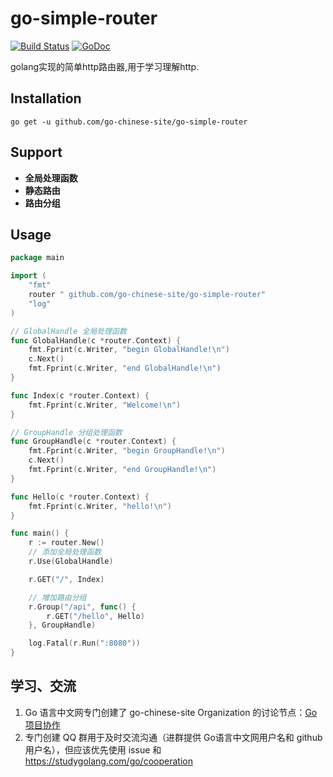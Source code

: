 # go-simple-router

[![Build Status](https://travis-ci.org/go-chinese-site/go-simple-router.svg?branch=master)](https://travis-ci.org/go-chinese-site/go-simple-router)
[![GoDoc](https://godoc.org/github.com/go-chinese-site/go-simple-router?status.svg)](http://godoc.org/github.com/go-chinese-site/go-simple-router)

golang实现的简单http路由器,用于学习理解http.

## Installation

    go get -u github.com/go-chinese-site/go-simple-router

## Support

* **全局处理函数**
* **静态路由**
* **路由分组**

## Usage

```go
package main

import (
	"fmt"
	router " github.com/go-chinese-site/go-simple-router"
	"log"
)

// GlobalHandle 全局处理函数
func GlobalHandle(c *router.Context) {
	fmt.Fprint(c.Writer, "begin GlobalHandle!\n")
	c.Next()
	fmt.Fprint(c.Writer, "end GlobalHandle!\n")
}

func Index(c *router.Context) {
	fmt.Fprint(c.Writer, "Welcome!\n")
}

// GroupHandle 分组处理函数
func GroupHandle(c *router.Context) {
	fmt.Fprint(c.Writer, "begin GroupHandle!\n")
	c.Next()
	fmt.Fprint(c.Writer, "end GroupHandle!\n")
}

func Hello(c *router.Context) {
	fmt.Fprint(c.Writer, "hello!\n")
}

func main() {
	r := router.New()
	// 添加全局处理函数
	r.Use(GlobalHandle)

	r.GET("/", Index)

	// 增加路由分组
	r.Group("/api", func() {
		r.GET("/hello", Hello)
	}, GroupHandle)

	log.Fatal(r.Run(":8080"))
}

```

## 学习、交流

1. Go 语言中文网专门创建了 go-chinese-site Organization 的讨论节点：[Go项目协作](https://studygolang.com/go/cooperation)
2. 专门创建 QQ 群用于及时交流沟通（进群提供 Go语言中文网用户名和 github 用户名），但应该优先使用 issue 和 https://studygolang.com/go/cooperation 

